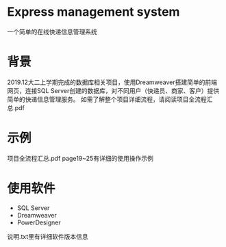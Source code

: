 # Express management system  
一个简单的在线快递信息管理系统

# 背景
2019.12大二上学期完成的数据库相关项目，使用Dreamweaver搭建简单的前端网页，连接SQL Server创建的数据库，对不同用户（快递员、商家、客户）提供简单的快递信息管理服务。
如需了解整个项目详细流程，请阅读项目全流程汇总.pdf

# 示例
项目全流程汇总.pdf page19~25有详细的使用操作示例

# 使用软件
- SQL Server
- Dreamweaver
- PowerDesigner

说明.txt里有详细软件版本信息
